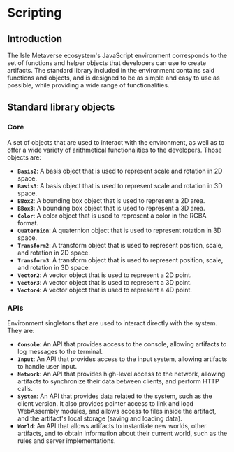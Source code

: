 # Scripting

## Introduction

The Isle Metaverse ecosystem's JavaScript environment corresponds to the set of functions and helper objects that developers can use to create artifacts. The standard library included in the environment contains said functions and objects, and is designed to be as simple and easy to use as possible, while providing a wide range of functionalities.

## Standard library objects

### Core

A set of objects that are used to interact with the environment, as well as to offer a wide variety of arithmetical functionalities to the developers. Those objects are:

- **`Basis2`**: A basis object that is used to represent scale and rotation in 2D space.
- **`Basis3`**: A basis object that is used to represent scale and rotation in 3D space.
- **`BBox2`**: A bounding box object that is used to represent a 2D area.
- **`BBox3`**: A bounding box object that is used to represent a 3D area.
- **`Color`**: A color object that is used to represent a color in the RGBA format.
- **`Quaternion`**: A quaternion object that is used to represent rotation in 3D space.
- **`Transform2`**: A transform object that is used to represent position, scale, and rotation in 2D space.
- **`Transform3`**: A transform object that is used to represent position, scale, and rotation in 3D space.
- **`Vector2`**: A vector object that is used to represent a 2D point.
- **`Vector3`**: A vector object that is used to represent a 3D point.
- **`Vector4`**: A vector object that is used to represent a 4D point.

### APIs

Environment singletons that are used to interact directly with the system. They are:

- **`Console`**: An API that provides access to the console, allowing artifacts to log messages to the terminal.
- **`Input`**: An API that provides access to the input system, allowing artifacts to handle user input.
- **`Network`**: An API that provides high-level access to the network, allowing artifacts to synchronize their data between clients, and perform HTTP calls.
- **`System`**: An API that provides data related to the system, such as the client version. It also provides pointer access to link and load WebAssembly modules, and allows access to files inside the artifact, and the artifact's local storage (saving and loading data).
- **`World`**: An API that allows artifacts to instantiate new worlds, other artifacts, and to obtain information about their current world, such as the rules and server implementations.
